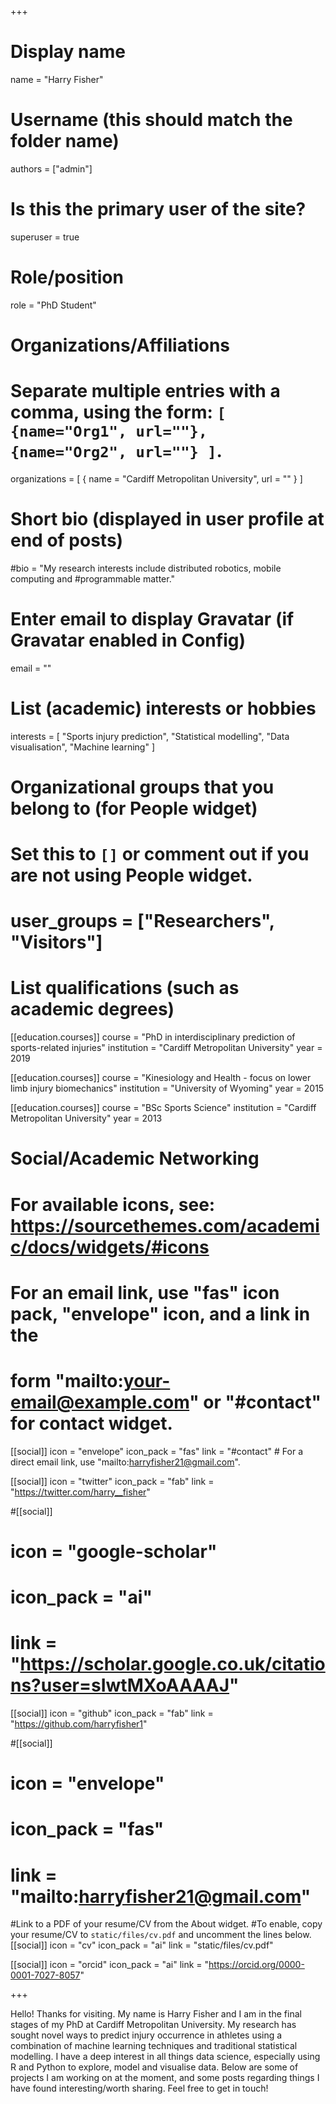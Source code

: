 +++
# Display name
name = "Harry Fisher"

# Username (this should match the folder name)
authors = ["admin"]

# Is this the primary user of the site?
superuser = true

# Role/position
role = "PhD Student"

# Organizations/Affiliations
#   Separate multiple entries with a comma, using the form: `[ {name="Org1", url=""}, {name="Org2", url=""} ]`.
organizations = [ { name = "Cardiff Metropolitan University", url = "" } ]

# Short bio (displayed in user profile at end of posts)
#bio = "My research interests include distributed robotics, mobile computing and #programmable matter."

# Enter email to display Gravatar (if Gravatar enabled in Config)
email = ""

# List (academic) interests or hobbies
interests = [
  "Sports injury prediction",
  "Statistical modelling",
  "Data visualisation",
  "Machine learning"
]

# Organizational groups that you belong to (for People widget)
#   Set this to `[]` or comment out if you are not using People widget.
# user_groups = ["Researchers", "Visitors"]

# List qualifications (such as academic degrees)
[[education.courses]]
  course = "PhD in interdisciplinary prediction of sports-related injuries"
  institution = "Cardiff Metropolitan University"
  year = 2019

[[education.courses]]
  course = "Kinesiology and Health - focus on lower limb injury biomechanics"
  institution = "University of Wyoming"
  year = 2015

[[education.courses]]
  course = "BSc Sports Science"
  institution = "Cardiff Metropolitan University"
  year = 2013

# Social/Academic Networking
# For available icons, see: https://sourcethemes.com/academic/docs/widgets/#icons
#   For an email link, use "fas" icon pack, "envelope" icon, and a link in the
#   form "mailto:your-email@example.com" or "#contact" for contact widget.

[[social]]
  icon = "envelope"
  icon_pack = "fas"
  link = "#contact"  # For a direct email link, use "mailto:harryfisher21@gmail.com".

[[social]]
  icon = "twitter"
  icon_pack = "fab"
  link = "https://twitter.com/harry__fisher"

#[[social]]
#  icon = "google-scholar"
#  icon_pack = "ai"
#  link = "https://scholar.google.co.uk/citations?user=sIwtMXoAAAAJ"

[[social]]
  icon = "github"
  icon_pack = "fab"
  link = "https://github.com/harryfisher1"

#[[social]]
#  icon = "envelope"
#  icon_pack = "fas"
#  link = "mailto:harryfisher21@gmail.com"

#Link to a PDF of your resume/CV from the About widget.
#To enable, copy your resume/CV to `static/files/cv.pdf` and uncomment the lines below.
[[social]]
  icon = "cv"
  icon_pack = "ai"
  link = "static/files/cv.pdf"
  
[[social]]
  icon = "orcid"
  icon_pack = "ai"
  link = "https://orcid.org/0000-0001-7027-8057"  

+++

Hello! Thanks for visiting. My name is Harry Fisher and I am in the final stages of my PhD at Cardiff Metropolitan University. My research has sought novel ways to predict injury occurrence in athletes using a combination of machine learning techniques and traditional statistical modelling. I have a deep interest in all things data science, especially using R and Python to explore, model and visualise data. Below are some of projects I am working on at the moment, and some posts regarding things I have found interesting/worth sharing. Feel free to get in touch!
